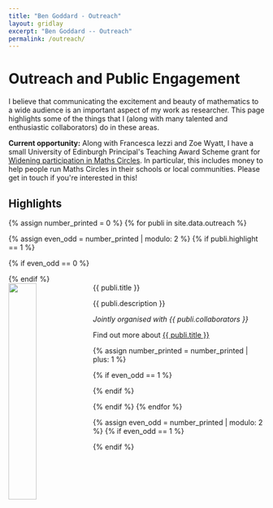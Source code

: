 ```yaml
---
title: "Ben Goddard - Outreach"
layout: gridlay
excerpt: "Ben Goddard -- Outreach"
permalink: /outreach/
---
```


# Outreach and Public Engagement

I believe that communicating the excitement and beauty of mathematics to a wide audience is an important aspect of my work as researcher. This page highlights some of the things that I (along with many talented and enthusiastic collaborators) do in these areas.

**Current opportunity:**  Along with Francesca Iezzi and Zoe Wyatt, I have a small University of Edinburgh Principal's Teaching Award Scheme grant for <a href="https://www.ed.ac.uk/institute-academic-development/learning-teaching/funding/funding/previous-projects/year/march-2019/widening-participation-maths-circles">Widening participation in Maths Circles</a>.  In particular, this includes money to help people run Maths Circles in their schools or local communities.  Please get in touch if you're interested in this!

## Highlights
{% assign number_printed = 0 %}
{% for publi in site.data.outreach %}

{% assign even_odd = number_printed | modulo: 2 %}
{% if publi.highlight == 1 %}

{% if even_odd == 0 %}
<div class="row">
{% endif %}

<div class="col-sm-6 clearfix">
 <div class="well">
  <pubtit>{{ publi.title }}</pubtit>
<img src="{{ site.url }}{{ site.baseurl }}/images/outreach/{{ publi.image }}" class="img-responsive" width="33%" style="float: left" />
  <p>{{ publi.description }}</p>
  <p><em>Jointly organised with {{ publi.collaborators }}</em></p>
  <p>Find out more about <a href="{{ publi.link.url }}">{{ publi.title }}</a></p>
 </div>
</div>

{% assign number_printed = number_printed | plus: 1 %}

{% if even_odd == 1 %}
</div>
{% endif %}

{% endif %}
{% endfor %}

{% assign even_odd = number_printed | modulo: 2 %}
{% if even_odd == 1 %}
</div>
{% endif %}